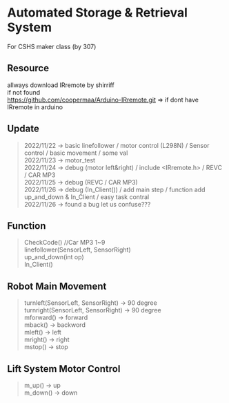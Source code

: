 # Automated Storage & Retrieval System
For CSHS maker class (by 307)

## Resource
allways download IRremote by shirriff \
if not found \
https://github.com/coopermaa/Arduino-IRremote.git => if dont have IRremote in arduino

## Update
> 2022/11/22 -> basic linefollower / motor control (L298N) / Sensor control / basic movement / some val \
> 2022/11/23 -> motor_test \
> 2022/11/24 -> debug (motor left&right) / include <IRremote.h> / REVC / CAR MP3 \
> 2022/11/25 -> debug (REVC / CAR MP3) \
> 2022/11/26 -> debug (In_Client()) / add main step / function add up_and_down & In_Client / easy task contral \
> 2022/11/26 -> found a bug let us confuse???

## Function
> CheckCode() //Car MP3 1~9 \
> linefollower(SensorLeft, SensorRight) \
> up_and_down(int op) \
> In_Client() 

## Robot Main Movement
> turnleft(SensorLeft, SensorRight) -> 90 degree \
> turnright(SensorLeft, SensorRight) -> 90 degree \
> mforward() -> forward \
> mback() -> backword \
> mleft() -> left \
> mright() -> right \
> mstop() -> stop 

## Lift System Motor Control
> m_up() -> up \
> m_down() -> down 
